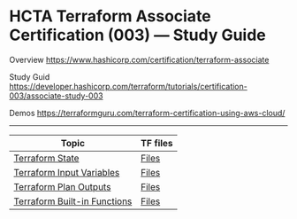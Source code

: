 # HCTA Terraform Associate Certification (003) — Study Guide

Overview
https://www.hashicorp.com/certification/terraform-associate

Study Guid
https://developer.hashicorp.com/terraform/tutorials/certification-003/associate-study-003

Demos
https://terraformguru.com/terraform-certification-using-aws-cloud/

---


**Topic**	| TF files |
--------- | -------- |
[Terraform State](state/README.md)  | [Files](state/)  |
[Terraform Input Variables](variables/README.md)  | [Files](variables/main.tf)  |
[Terraform Plan Outputs](outputs/README.md)  | [Files](outputs/main.tf) |
[Terraform Built-in Functions ](builtins/README.md)  | [Files](builtins/main.tf)  |